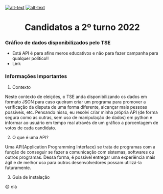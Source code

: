 [![alt-text](https://img.shields.io/badge/Python-3.9-blue)](https://github.com/gih-sanchez/Election-Real-Time)
[![alt-text](https://img.shields.io/badge/Tests-passing-green)](https://github.com/gih-sanchez/Election-Real-Time)

<!-- https://shields.io/ -->
<h1 align="center">Candidatos a 2º turno 2022 </h1>

### Gráfico de dados disponibilizados pelo TSE
- Está API é para afins meros educativos e não para fazer campanha para qualquer político!!
- Link

### Informações Importantes
1. Contexto

Neste contexto de eleições, o TSE anda disponibilizando os dados em formato JSON para caso queiram criar um programa para promover a verificação da disputa de uma forma diferente, alcançar mais pessoas possíveis, etc.
Pensando nisso, eu resolvi criar minha própria API (de forma segura como as outras, sem uso de manipulação de dados) em python e informar ao usuário em tempo real através de um gráfico a porcentagem de votos de  cada candidato.

2. O que é uma API?

Uma API(Application Programming Interface) se trata de programas com a função de conseguir se fazer a comunicação com sistemas, softwares ou outros programas. Dessa forma, é possível entregar uma experiência mais ágil e de melhor uso para outros desenvolvedores possam utilizá-la futuramente.

3. Guia de instalação


😊 olá
<!--https://gist.github.com/rxaviers/7360908-->
<!--https://gist.githubusercontent.com/reginadiana/e044fe93ed81aa04a10361cb841c0409/raw/cad1cd0f27fa1143c0da7d4c1b93117ec72f7f1b/README-TEMPLATE.md->
